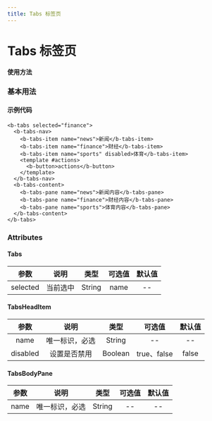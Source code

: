 ```yaml
---
title: Tabs 标签页
---
```


# Tabs 标签页

**使用方法**

### 基本用法

<ClientOnly>
<tabs-demo-common></tabs-demo-common>
</ClientOnly>

#### 示例代码

```vue
<b-tabs selected="finance">
  <b-tabs-nav>
    <b-tabs-item name="news">新闻</b-tabs-item>
    <b-tabs-item name="finance">财经</b-tabs-item>
    <b-tabs-item name="sports" disabled>体育</b-tabs-item>
    <template #actions>
      <b-button>actions</b-button>
    </template>
  </b-tabs-nav>
  <b-tabs-content>
    <b-tabs-pane name="news">新闻内容</b-tabs-pane>
    <b-tabs-pane name="finance">财经内容</b-tabs-pane>
    <b-tabs-pane name="sports">体育内容</b-tabs-pane>
  </b-tabs-content>
</b-tabs>
```

### Attributes

#### Tabs

|   参数   |   说明   |  类型  | 可选值 | 默认值 |
| :------: | :------: | :----: | :----: | :----: |
| selected | 当前选中 | String |  name  |   --   |

#### TabsHeadItem

|   参数   |      说明      |  类型   |   可选值    | 默认值 |
| :------: | :------------: | :-----: | :---------: | :----: |
|   name   | 唯一标识，必选 | String  |     --      |   --   |
| disabled |  设置是否禁用  | Boolean | true、false | false  |

#### TabsBodyPane

| 参数 |      说明      |  类型  | 可选值 | 默认值 |
| :--: | :------------: | :----: | :----: | :----: |
| name | 唯一标识，必选 | String |   --   |   --   |

